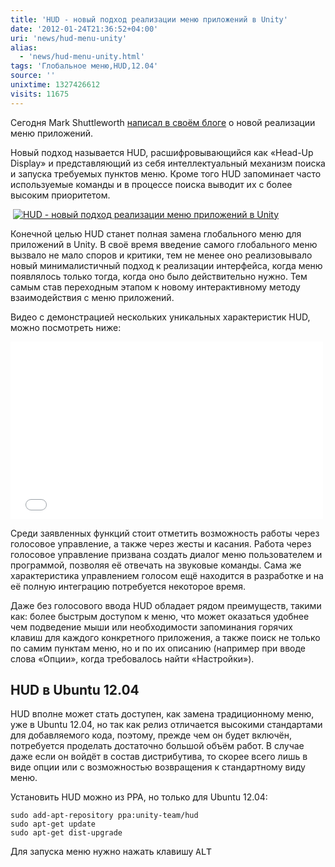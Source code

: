 ```yaml
---
title: 'HUD - новый подход реализации меню приложений в Unity'
date: '2012-01-24T21:36:52+04:00'
uri: 'news/hud-menu-unity'
alias: 
  - 'news/hud-menu-unity.html'
tags: 'Глобальное меню,HUD,12.04'
source: ''
unixtime: 1327426612
visits: 11675
---
```

Сегодня Mark Shuttleworth [написал в своём блоге](http://www.markshuttleworth.com/archives/939) о новой реализации меню приложений.

Новый подход называется HUD, расшифровывающийся как «Head-Up Display» и представляющий из себя интеллектуальный механизм поиска и запуска требуемых пунктов меню. Кроме того HUD запоминает часто используемые команды и в процессе поиска выводит их с более высоким приоритетом.

 [![HUD - новый подход реализации меню приложений в Unity](img/2012/01/24/21-00/hud-menu-unity-6755820085-o.jpg)](img/2012/01/24/21-00/hud-menu-unity-6755820085-o.jpg)

Конечной целью HUD станет полная замена глобального меню для приложений в Unity. В своё время введение самого глобального меню вызвало не мало споров и критики, тем не менее оно реализовывало новый минималистичный подход к реализации интерфейса, когда меню появлялось только тогда, когда оно было действительно нужно. Тем самым став переходным этапом к новому интерактивному методу взаимодействия с меню приложений.

Видео с демонстрацией нескольких уникальных характеристик HUD, можно посмотреть ниже:

<iframe width="500" height="284" src="//www.youtube.com/embed/w_WW-DHqR3c" frameborder="0" allowfullscreen=""></iframe>

Среди заявленных функций стоит отметить возможность работы через голосовое управление, а также через жесты и касания. Работа через голосовое управление призвана создать диалог меню пользователем и программой, позволяя её отвечать на звуковые команды. Сама же характеристика управлением голосом ещё находится в разработке и на её полную интеграцию потребуется некоторое время.

Даже без голосового ввода HUD обладает рядом преимуществ, такими как: более быстрым доступом к меню, что может оказаться удобнее чем подведение мыши или необходимости запоминания горячих клавиш для каждого конкретного приложения, а также поиск не только по самим пунктам меню, но и по их описанию (например при вводе слова «Опции», когда требовалось найти «Настройки»).

## HUD в Ubuntu 12.04

HUD вполне может стать доступен, как замена традиционному меню, уже в Ubuntu 12.04, но так как релиз отличается высокими стандартами для добавляемого кода, поэтому, прежде чем он будет включён, потребуется проделать достаточно большой объём работ. В случае даже если он войдёт в состав дистрибутива, то скорее всего лишь в виде опции или с возможностью возвращения к стандартному виду меню.

Установить HUD можно из PPA, но только для Ubuntu 12.04:

```
sudo add-apt-repository ppa:unity-team/hud
sudo apt-get update
sudo apt-get dist-upgrade
```

Для запуска меню нужно нажать клавишу <kbd>ALT</kbd>
